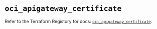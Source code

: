 # `oci_apigateway_certificate`

Refer to the Terraform Registory for docs: [`oci_apigateway_certificate`](https://registry.terraform.io/providers/oracle/oci/6.18.0/docs/resources/apigateway_certificate).
